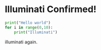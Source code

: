 # Illuminati Confirmed!

```py
print("Hello world")
for i in range(0,10):
    print("Illuminati")
```

illuminati again.